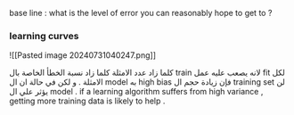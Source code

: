 base line : what is the level of error you can reasonably hope to get to ? 

### learning curves 
![[Pasted image 20240731040247.png]]

كلما زاد عدد الامثلة كلما زاد نسبة الخطأ الخاصة بال train لانه يصعب عليه عمل fit لكل الامثلة . 
و لكن في حالة ان ال model به high bias فإن زيادة حجم ال training set لن يؤثر علي ال model . 
if a learning algorithm suffers from high variance , getting more training data is likely to help . 